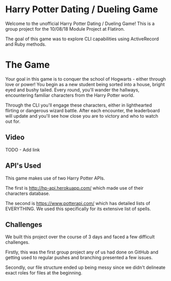 # Harry Potter Dating / Dueling Game

Welcome to the unofficial Harry Potter Dating / Dueling Game! This is a group project for the 10/08/18 Module Project at Flatiron.

The goal of this game was to explore CLI capabilities using ActiveRecord and Ruby methods.

# The Game

Your goal in this game is to conquer the school of Hogwarts - either through love or power! You begin as a new student being sorted into a house, bright eyed and bushy tailed. Every round, you'll wander the hallways, encountering familiar characters from the Harry Potter world.

Through the CLI you'll engage these characters, either in lighthearted flirting or dangerous wizard battle. After each encounter, the leaderboard will update and you'll see how close you are to victory and who to watch out for.

## Video

TODO - Add link

## API's Used

This game makes use of two Harry Potter APIs.

The first is http://hp-api.herokuapp.com/ which made use of their characters database.

The second is https://www.potterapi.com/ which has detailed lists of EVERYTHING. We used this specifically for its extensive list of spells.

## Challenges

We built this project over the course of 3 days and faced a few difficult challenges.

Firstly, this was the first group project any of us had done on GitHub and getting
used to regular pushes and branching presented a few issues.

Secondly, our file structure ended up being messy since we didn't delineate exact
roles for files at the beginning.
